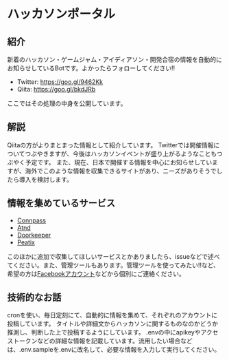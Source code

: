 # ハッカソンポータル

## 紹介

新着のハッカソン・ゲームジャム・アイディアソン・開発合宿の情報を自動的にお知らせしているBotです。よかったらフォローしてください!!

 * Twitter: https://goo.gl/9462Kk
 * Qiita: https://goo.gl/bkdJRb

ここではその処理の中身を公開しています。

## 解説

Qiitaの方がよりまとまった情報として紹介しています。
Twitterでは開催情報についてつぶやきますが、今後はハッカソンイベントが盛り上がるようなこともつぶやく予定です。
また、現在、日本で開催する情報を中心にお知らせしていますが、海外でこのような情報を収集できるサイトがあり、ニーズがありそうでしたら導入を検討します。

## 情報を集めているサービス
 * [Connpass](https://connpass.com/)
 * [Atnd](https://atnd.org/)
 * [Doorkeeper](https://www.doorkeeper.jp/)
 * [Peatix](https://peatix.com/)

このほかに追加で収集してほしいサービスとかありましたら、issueなどで述べてください。また、管理ツールもあります。管理ツールを使ってみたい!!など、希望の方は[Facebookアカウント](https://www.facebook.com/taku.kobayashi.560)などから個別にご連絡ください。

## 技術的なお話
cronを使い、毎日定刻にて、自動的に情報を集めて、それぞれのアカウントに投稿しています。
タイトルや詳細文からハッカソンに関するものなのかどうか推測し、判断した上で投稿するようにしています。
.envの中にapikeyやアクセストークンなどの詳細な情報を記載しています。流用したい場合などは、.env.sampleを.envに改名して、必要な情報を入力して実行してください。